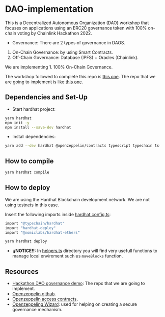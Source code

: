 # DAO-implementation

This is a Decentralized Autonomous Organization (DAO) workshop that focuses on applications using an ERC20 governance token with 100% on-chain voting by Chainlink Hackathon 2022.

- Governance:
There are 2 types of governance in DAOS.
1. On-Chain Governance: by using Smart Contracts.
2. Off-Chain Governance: Database (IPFS) + Oracles (Chainlink). 

We are implementing 1. 100% On-Chain Governance.

The workshop followed to complete this repo is [this one](https://www.youtube.com/watch?v=i5-3Wx_BrSA&t=482s).
The repo that we are going to implement is like [this one](https://github.com/zeuslawyer/hackathon-dao-governance-demo).

## Dependencies and Set-Up
- Start hardhat project:
```bash
yarn hardhat
npm init -y
npm install --save-dev hardhat
```

- Install dependencies:
```bash
yarn add --dev hardhat @openzeppelin/contracts typescript typechain ts-node @typechain/ethers-v5 @typechain/hardhat @types/chai @types/node hardhat-deploy @nomiclabs/hardhat-ethers@npm:hardhat-deploy-ethers ethers
```

## How to compile
```bash
yarn hardhat compile
```

## How to deploy
We are using the Hardhat Blockchain development network. We are not using testnets in this case.

Insert the following imports inside [hardhat.config.ts](https://github.com/JMariadlcs/DAO-implementation/blob/main/hardhat.config.ts):
```bash
import "@typechain/hardhat"
import "hardhat-deploy"
import "@nomiclabs/hardhat-ethers"
```

```bash
yarn hardhat deploy
```

- **¡¡NOTICE!!:** In [helpers.ts](https://github.com/JMariadlcs/DAO-implementation/blob/main/helpers.ts) directory you will find very usefull functions to manage local enviroment such us `moveBlocks` function.


## Resources
- [Hackathon DAO governance demo](https://github.com/zeuslawyer/hackathon-dao-governance-demo): The repo that we are going to implement.
- [Openzeppelin github](https://github.com/OpenZeppelin/openzeppelin-contracts).
- [Openzeppelin access contracts](https://github.com/OpenZeppelin/openzeppelin-contracts/tree/master/contracts/access).
- [Openzeppeling Wizard](https://docs.openzeppelin.com/contracts/4.x/wizard): used for helping on creating a secure governance mechanism.

